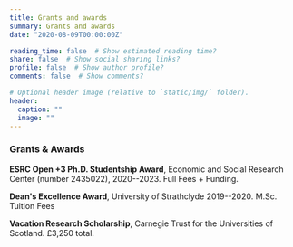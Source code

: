 ```yaml
---
title: Grants and awards
summary: Grants and awards
date: "2020-08-09T00:00:00Z"

reading_time: false  # Show estimated reading time?
share: false  # Show social sharing links?
profile: false  # Show author profile?
comments: false  # Show comments?

# Optional header image (relative to `static/img/` folder).
header:
  caption: ""
  image: ""
---
```



### Grants & Awards

**ESRC Open +3 Ph.D. Studentship Award**, Economic and Social Research Center (number 2435022),
 2020--2023.  Full Fees + Funding.

 **Dean's Excellence Award**, University of Strathclyde
 2019--2020.  M.Sc. Tuition Fees
 
 **Vacation Research Scholarship**, Carnegie Trust for the Universities of Scotland. £3,250 total.
